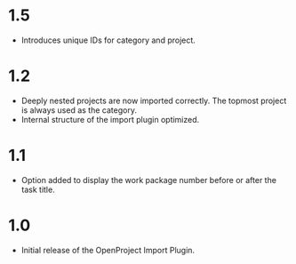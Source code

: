 # 1.5

- Introduces unique IDs for category and project.

# 1.2

- Deeply nested projects are now imported correctly. The topmost project is always used as the category.
- Internal structure of the import plugin optimized.

# 1.1

- Option added to display the work package number before or after the task title.

# 1.0

- Initial release of the OpenProject Import Plugin.
